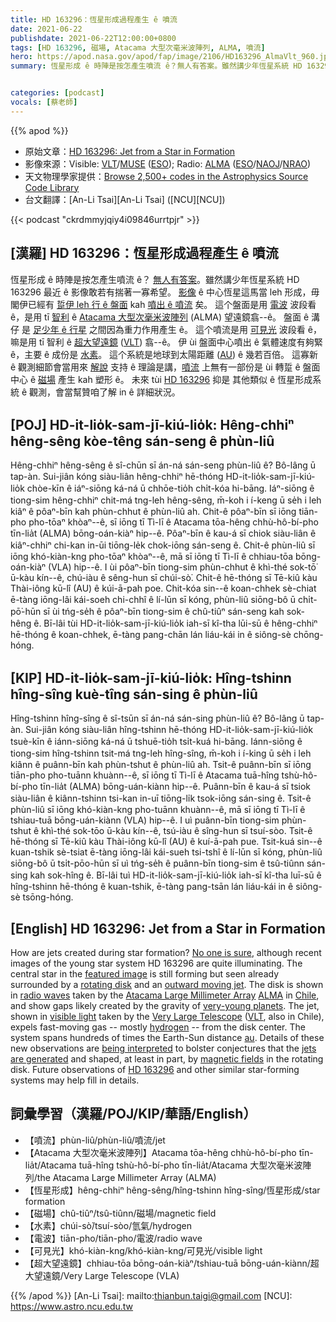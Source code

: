 ```yaml
---
title: HD 163296：恆星形成過程產生 ê 噴流
date: 2021-06-22
publishdate: 2021-06-22T12:00:00+0800
tags: [HD 163296, 磁場, Atacama 大型次毫米波陣列, ALMA, 噴流]
hero: https://apod.nasa.gov/apod/fap/image/2106/HD163296_AlmaVlt_960.jpg
summary: 恆星形成 ê 時陣是按怎產生噴流 ê？無人有答案。雖然講少年恆星系統 HD 163296 最近 ê 影像敢若有揣著一寡希望。


categories: [podcast]
vocals: [蔡老師]
---
```


{{% apod %}}

- 原始文章：[HD 163296: Jet from a Star in Formation](https://apod.nasa.gov/apod/ap210622.html)
- 影像來源：Visible: [VLT](https://www.eso.org/public/usa/teles-instr/paranal-observatory/vlt/)/[MUSE](https://www.eso.org/sci/facilities/develop/instruments/muse.html) ([ESO](https://www.eso.org/public/)); Radio: [ALMA](https://www.almaobservatory.org/en/home/) ([ESO](https://www.eso.org/)/[NAOJ](https://www.nao.ac.jp/en/)/[NRAO](https://public.nrao.edu/))
- 天文物理學家提供：[Browse 2,500+ codes in the Astrophysics Source Code Library](http://ascl.net/)
- 台文翻譯：[An-Li Tsai][An-Li Tsai] ([NCU][NCU])

{{< podcast "ckrdmmyjqiy4i09846urrtpjr" >}}

## [漢羅] HD 163296：恆星形成過程產生 ê 噴流
恆星形成 ê 時陣是按怎產生噴流 ê？
[無人有答案][No one is sure]。雖然講少年恆星系統 HD 163296 最近 ê 影像敢若有揣著一寡希望。
[影像][featured image] ê 中心恆星這馬當 leh 形成，毋閣伊已經有 [踅伊 leh 行 ê 盤面][rotating disk] kah [噴出 ê 噴流][outward moving jet] 矣。
這个盤面是用 [電波][radio waves] 波段看 ê，是用 tī [智利][Chile] ê [Atacama 大型次毫米波陣列][Atacama Large Millimeter Array] (ALMA) 望遠鏡翕--ê。
盤面 ê 溝仔 是 [足少年 ê 行星][very-young planets] 之間因為重力作用產生 ê。
這个噴流是用 [可見光][visible light] 波段看 ê，嘛是用 tī 智利 ê [超大望遠鏡][Very Large Telescope] ([VLT][VLT]) 翕--ê。
伊 ùi 盤面中心噴出 ê 氣體速度有夠緊 ê，主要 ê 成份是 [水素][hydrogen]。
這个系統是地球到太陽距離 ([AU][au]) ê 幾若百倍。
這寡新 ê 觀測細節會當用來 [解說][being interpreted] 支持 ê 理論是講，[噴流][jets are generated] 上無有一部份是 ùi 轉踅 ê 盤面中心 ê [磁場][magnetic fields] 產生 kah 塑形 ê。
未來 tùi [HD 163296][HD 163296] 抑是 其他類似 ê 恆星形成系統 ê 觀測，會當幫贊咱了解 in ê 詳細狀況。

## [POJ] HD-it-lio̍k-sam-jī-kiú-lio̍k: Hêng-chhiⁿ hêng-sêng kòe-têng sán-seng ê phùn-liû
Hêng-chhiⁿ hêng-sêng ê sî-chūn sī án-ná sán-seng phùn-liû ê?
Bô-lâng ū tap-àn. Sui-jiân kóng siàu-liân hêng-chhiⁿ hē-thóng HD-it-lio̍k-sam-jī-kiú-lio̍k chòe-kīn ê iáⁿ-siōng ká-ná ū chhōe-tio̍h chi̍t-kóa hi-bāng.
Iáⁿ-siōng ê tiong-sim hêng-chhiⁿ chit-má tng-leh hêng-sêng, m̄-koh i í-keng ū se̍h i leh kiâⁿ ê pôaⁿ-bīn kah phùn-chhut ê phùn-liû ah.
Chit-ê pôaⁿ-bīn sī iōng tiān-pho pho-tōaⁿ khòaⁿ--ê, sī iōng tī Tì-lī ê Atacama tōa-hêng chhù-hô-bí-pho tīn-lia̍t (ALMA) bōng-oán-kiàⁿ hip--ê.
Pôaⁿ-bīn ê kau-á sī chiok siàu-liân ê kiâⁿ-chhiⁿ chi-kan in-ūi tiōng-le̍k chok-iōng sán-seng ê.
Chit-ê phùn-liû sī iōng khó-kiàn-kng pho-tōaⁿ khòaⁿ--ê, mā sī iōng tī Tì-lī ê chhiau-tōa bōng-oán-kiàⁿ (VLA) hip--ê.
I ùi pôaⁿ-bīn tiong-sim phùn-chhut ê khì-thé sok-tō͘ ū-kàu kín--ê, chú-iàu ê sêng-hun sī chúi-sò͘.
Chit-ê hē-thóng sī Tē-kiû kàu Thài-iông kū-lî (AU) ê kúi-ā-pah poe.
Chit-kóa sin--ê koan-chhek sè-chiat ē-tàng iōng-lâi kái-soeh chi-chhî ê lí-lūn sī kóng, phùn-liû siōng-bô ū chi̍t-pō͘-hūn sī ùi tńg-se̍h ê pôaⁿ-bīn tiong-sim ê chû-tiûⁿ sán-seng kah sok-hêng ê.
Bī-lâi tùi HD-it-lio̍k-sam-jī-kiú-lio̍k iah-sī kî-tha lūi-sū ê hêng-chhiⁿ hē-thóng ê koan-chhek, ē-tàng pang-chān lán liáu-kái in ê siông-sè chōng-hóng.


## [KIP] HD-it-lio̍k-sam-jī-kiú-lio̍k: Hîng-tshinn hîng-sîng kuè-tîng sán-sing ê phùn-liû
Hîng-tshinn hîng-sîng ê sî-tsūn sī án-ná sán-sing phùn-liû ê?
Bô-lâng ū tap-àn. Sui-jiân kóng siàu-liân hîng-tshinn hē-thóng HD-it-lio̍k-sam-jī-kiú-lio̍k tsuè-kīn ê iánn-siōng ká-ná ū tshuē-tio̍h tsi̍t-kuá hi-bāng.
Iánn-siōng ê tiong-sim hîng-tshinn tsit-má tng-leh hîng-sîng, m̄-koh i í-king ū se̍h i leh kiânn ê puânn-bīn kah phùn-tshut ê phùn-liû ah.
Tsit-ê puânn-bīn sī iōng tiān-pho pho-tuānn khuànn--ê, sī iōng tī Tì-lī ê Atacama tuā-hîng tshù-hô-bí-pho tīn-lia̍t (ALMA) bōng-uán-kiànn hip--ê.
Puânn-bīn ê kau-á sī tsiok siàu-liân ê kiânn-tshinn tsi-kan in-uī tiōng-li̍k tsok-iōng sán-sing ê.
Tsit-ê phùn-liû sī iōng khó-kiàn-kng pho-tuānn khuànn--ê, mā sī iōng tī Tì-lī ê tshiau-tuā bōng-uán-kiànn (VLA) hip--ê.
I uì puânn-bīn tiong-sim phùn-tshut ê khì-thé sok-tōo ū-kàu kín--ê, tsú-iàu ê sîng-hun sī tsuí-sòo.
Tsit-ê hē-thóng sī Tē-kiû kàu Thài-iông kū-lî (AU) ê kuí-ā-pah pue.
Tsit-kuá sin--ê kuan-tshik sè-tsiat ē-tàng iōng-lâi kái-sueh tsi-tshî ê lí-lūn sī kóng, phùn-liû siōng-bô ū tsi̍t-pōo-hūn sī uì tńg-se̍h ê puânn-bīn tiong-sim ê tsû-tiûnn sán-sing kah sok-hîng ê.
Bī-lâi tuì HD-it-lio̍k-sam-jī-kiú-lio̍k iah-sī kî-tha luī-sū ê hîng-tshinn hē-thóng ê kuan-tshik, ē-tàng pang-tsān lán liáu-kái in ê siông-sè tsōng-hóng.



## [English] HD 163296: Jet from a Star in Formation
How are jets created during star formation?
[No one is sure][No one is sure], although recent images of the young star system HD 163296 are quite illuminating.
The central star in the [featured image][featured image] is still forming but seen already surrounded by a [rotating disk][rotating disk] and an [outward moving jet][outward moving jet].
The disk is shown in [radio waves][radio waves] taken by the [Atacama Large Millimeter Array][Atacama Large Millimeter Array] [ALMA][ALMA] in [Chile][Chile], and show gaps likely created by the gravity of [very-young planets][very-young planets].
The jet, shown in [visible light][visible light] taken by the [Very Large Telescope][Very Large Telescope] ([VLT][VLT], also in Chile), expels fast-moving gas -- mostly [hydrogen][hydrogen] -- from the disk center.
The system spans hundreds of times the Earth-Sun distance [au][au].
Details of these new observations are [being interpreted][being interpreted] to bolster conjectures that the [jets are generated][jets are generated] and shaped, at least in part, by [magnetic fields][magnetic fields] in the rotating disk.
Future observations of [HD 163296][HD 163296] and other similar star-forming systems may help fill in details.


## 詞彙學習（漢羅/POJ/KIP/華語/English）


- 【噴流】phùn-liû/phùn-liû/噴流/jet
- 【Atacama 大型次毫米波陣列】Atacama tōa-hêng chhù-hô-bí-pho tīn-lia̍t/Atacama tuā-hîng tshù-hô-bí-pho tīn-lia̍t/Atacama 大型次毫米波陣列/the Atacama Large Millimeter Array (ALMA)
- 【恆星形成】hêng-chhiⁿ hêng-sêng/hîng-tshinn hîng-sîng/恆星形成/star formation
- 【磁場】chû-tiûⁿ/tsû-tiûnn/磁場/magnetic field
- 【水素】chúi-sò͘/tsuí-sòo/氫氣/hydrogen
- 【電波】tiān-pho/tiān-pho/電波/radio wave
- 【可見光】khó-kiàn-kng/khó-kiàn-kng/可見光/visible light
- 【超大望遠鏡】chhiau-tōa bōng-oán-kiàⁿ/tshiau-tuā bōng-uán-kiànn/超大望遠鏡/Very Large Telescope (VLA)


{{% /apod %}}
[An-Li Tsai]: mailto:thianbun.taigi@gmail.com
[NCU]: https://www.astro.ncu.edu.tw

[No one is sure]:https://i.pinimg.com/564x/30/62/75/3062756a297f1e3c22e35f3fe89b3ecc.jpg
[featured image]:https://arxiv.org/abs/2011.08043
[rotating disk]:https://apod.nasa.gov/apod/ap050312.html
[outward moving jet]:https://apod.nasa.gov/apod/ap200831.html
[radio waves]:https://science.nasa.gov/ems/05_radiowaves
[Atacama Large Millimeter Array]:https://en.wikipedia.org/wiki/Atacama_Large_Millimeter_Array
[ALMA]:https://apod.nasa.gov/apod/ap140526.html
[Chile]:https://en.wikipedia.org/wiki/Chile
[very-young planets]:http://www.sci-news.com/astronomy/alma-three-giant-protoplanets-hd-163296-06097.html
[visible light]:https://science.nasa.gov/ems/09_visiblelight
[Very Large Telescope]:https://www.eso.org/public/usa/teles-instr/paranal-observatory/vlt/
[VLT]:https://youtu.be/gdBP3sIKL4E
[hydrogen]:https://en.wikipedia.org/wiki/Hydrogen
[au]:https://cneos.jpl.nasa.gov/glossary/au.html
[being interpreted]:https://arxiv.org/abs/2106.01661
[jets are generated]:https://arxiv.org/abs/astro-ph/0306519
[magnetic fields]:https://en.wikipedia.org/wiki/Magnetic_field
[HD 163296]:https://www.circumstellardisks.org/show.php?id=61
